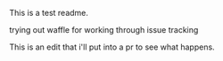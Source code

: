 This is a test readme.

trying out waffle for working through issue tracking

This is an edit that i'll put into a pr to see what happens.
